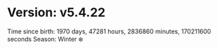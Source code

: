 # Version: v5.4.22
Time since birth: 1970 days, 47281 hours, 2836860 minutes, 170211600 seconds
Season: Winter ❄️
